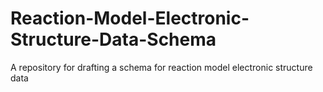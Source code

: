 # Reaction-Model-Electronic-Structure-Data-Schema
A repository for drafting a schema for reaction model electronic structure data
